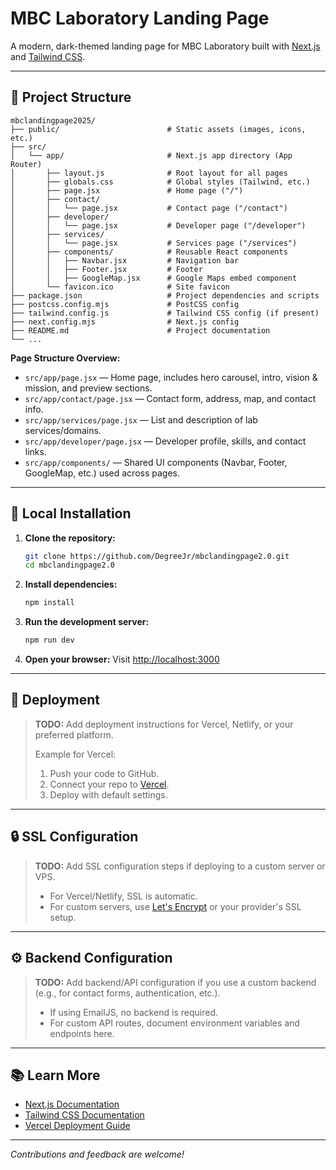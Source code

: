 # MBC Laboratory Landing Page

A modern, dark-themed landing page for MBC Laboratory built with [Next.js](https://nextjs.org) and [Tailwind CSS](https://tailwindcss.com).

---

## 📁 Project Structure

```
mbclandingpage2025/
├── public/                        # Static assets (images, icons, etc.)
├── src/
│   └── app/                       # Next.js app directory (App Router)
│       ├── layout.js              # Root layout for all pages
│       ├── globals.css            # Global styles (Tailwind, etc.)
│       ├── page.jsx               # Home page ("/")
│       ├── contact/
│       │   └── page.jsx           # Contact page ("/contact")
│       ├── developer/
│       │   └── page.jsx           # Developer page ("/developer")
│       ├── services/
│       │   └── page.jsx           # Services page ("/services")
│       ├── components/            # Reusable React components
│       │   ├── Navbar.jsx         # Navigation bar
│       │   ├── Footer.jsx         # Footer
│       │   ├── GoogleMap.jsx      # Google Maps embed component
│       └── favicon.ico            # Site favicon
├── package.json                   # Project dependencies and scripts
├── postcss.config.mjs             # PostCSS config
├── tailwind.config.js             # Tailwind CSS config (if present)
├── next.config.mjs                # Next.js config
├── README.md                      # Project documentation
└── ...
```

**Page Structure Overview:**
- `src/app/page.jsx` — Home page, includes hero carousel, intro, vision & mission, and preview sections.
- `src/app/contact/page.jsx` — Contact form, address, map, and contact info.
- `src/app/services/page.jsx` — List and description of lab services/domains.
- `src/app/developer/page.jsx` — Developer profile, skills, and contact links.
- `src/app/components/` — Shared UI components (Navbar, Footer, GoogleMap, etc.) used across pages.

---

## 🚀 Local Installation

1. **Clone the repository:**
   ```bash
   git clone https://github.com/DegreeJr/mbclandingpage2.0.git
   cd mbclandingpage2.0
   ```
2. **Install dependencies:**
   ```bash
   npm install
   ```
3. **Run the development server:**
   ```bash
   npm run dev
   ```
4. **Open your browser:**
   Visit [http://localhost:3000](http://localhost:3000)

---

## 🚢 Deployment

> **TODO:** Add deployment instructions for Vercel, Netlify, or your preferred platform.
>
> Example for Vercel:
> 1. Push your code to GitHub.
> 2. Connect your repo to [Vercel](https://vercel.com/).
> 3. Deploy with default settings.

---

## 🔒 SSL Configuration

> **TODO:** Add SSL configuration steps if deploying to a custom server or VPS.
>
> - For Vercel/Netlify, SSL is automatic.
> - For custom servers, use [Let's Encrypt](https://letsencrypt.org/) or your provider's SSL setup.

---

## ⚙️ Backend Configuration

> **TODO:** Add backend/API configuration if you use a custom backend (e.g., for contact forms, authentication, etc.).
>
> - If using EmailJS, no backend is required.
> - For custom API routes, document environment variables and endpoints here.

---

## 📚 Learn More

- [Next.js Documentation](https://nextjs.org/docs)
- [Tailwind CSS Documentation](https://tailwindcss.com/docs)
- [Vercel Deployment Guide](https://vercel.com/docs)

---

_Contributions and feedback are welcome!_
